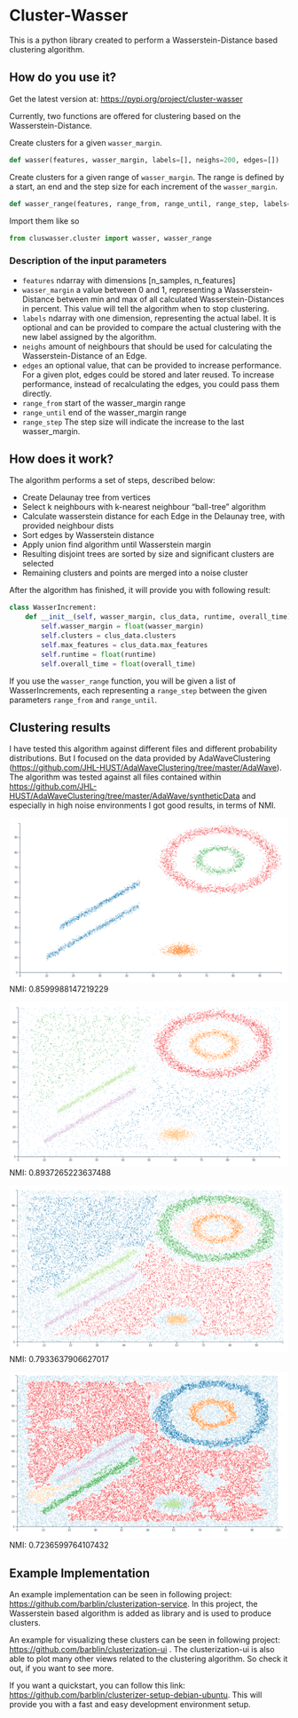 # Cluster-Wasser

This is a python library created to perform a Wasserstein-Distance based clustering algorithm.

## How do you use it?

Get the latest version at: https://pypi.org/project/cluster-wasser

Currently, two functions are offered for clustering based on the Wasserstein-Distance.

Create clusters for a given `wasser_margin`.

```python 
def wasser(features, wasser_margin, labels=[], neighs=200, edges=[])
```

Create clusters for a given range of `wasser_margin`. The range is defined by a start, an end and the step size for each
increment of the `wasser_margin`.

```python 
def wasser_range(features, range_from, range_until, range_step, labels=[], neighs=200, edges=[])
```

Import them like so

```python 
from cluswasser.cluster import wasser, wasser_range
```

### Description of the input parameters

- `features` ndarray with dimensions [n_samples, n_features]
- `wasser_margin` a value between 0 and 1, representing a Wasserstein-Distance between min and max of all calculated
  Wasserstein-Distances in percent. This value will tell the algorithm when to stop clustering.
- `labels` ndarray with one dimension, representing the actual label. It is optional and can be provided to compare the
  actual clustering with the new label assigned by the algorithm.
- `neighs` amount of neighbours that should be used for calculating the Wasserstein-Distance of an Edge.
- `edges` an optional value, that can be provided to increase performance. For a given plot, edges could be stored and
  later reused. To increase performance, instead of recalculating the edges, you could pass them directly.
- `range_from` start of the wasser_margin range
- `range_until` end of the wasser_margin range
- `range_step` The step size will indicate the increase to the last wasser_margin.

## How does it work?

The algorithm performs a set of steps, described below:

- Create Delaunay tree from vertices
- Select k neighbours with k-nearest neighbour “ball-tree” algorithm
- Calculate wasserstein distance for each Edge in the Delaunay tree, with provided neighbour dists
- Sort edges by Wasserstein distance
- Apply union find algorithm until Wasserstein margin
- Resulting disjoint trees are sorted by size and significant clusters are selected
- Remaining clusters and points are merged into a noise cluster

After the algorithm has finished, it will provide you with following result:

```python
class WasserIncrement:
    def __init__(self, wasser_margin, clus_data, runtime, overall_time):
        self.wasser_margin = float(wasser_margin)
        self.clusters = clus_data.clusters
        self.max_features = clus_data.max_features
        self.runtime = float(runtime)
        self.overall_time = float(overall_time)
```

If you use the `wasser_range` function, you will be given a list of WasserIncrements, each representing a `range_step`
between the given parameters `range_from` and `range_until`.

## Clustering results
I have tested this algorithm against different files and different probability distributions. But I focused on the
data provided by AdaWaveClustering (https://github.com/JHL-HUST/AdaWaveClustering/tree/master/AdaWave). The algorithm was
tested against all files contained within https://github.com/JHL-HUST/AdaWaveClustering/tree/master/AdaWave/syntheticData
and especially in high noise environments I got good results, in terms of NMI.

![Clustering result for waveData_0.csv (0% noise)](assets/waveData_0_clustering_0_percent_noise.png)
NMI: 0.8599988147219229

![Clustering result for waveData_5.csv (50% noise)](assets/waveData_5_clustering_50_percent_noise.png)
NMI: 0.8937265223637488

![Clustering result for waveData_8.csv (80% noise)](./assets/waveData_8_clustering_80_percent_noise.png)
NMI: 0.7933637906627017

![Clustering result for waveData_9.csv (90% noise)](./assets/waveData_9_clustering_90_percent_noise.png)
NMI: 0.7236599764107432

## Example Implementation

An example implementation can be seen in following project: https://github.com/barblin/clusterization-service. In this
project, the Wasserstein based algorithm is added as library and is used to produce clusters.

An example for visualizing these clusters can be seen in following project: https://github.com/barblin/clusterization-ui
. The clusterization-ui is also able to plot many other views related to the clustering algorithm. So check it out, if
you want to see more.

If you want a quickstart, you can follow this link: https://github.com/barblin/clusterizer-setup-debian-ubuntu. This
will provide you with a fast and easy development environment setup.

